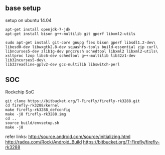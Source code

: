 base setup
----------

setup on ubuntu 14.04

    apt-get install openjdk-7-jdk
    apt-get install bison g++-multilib git gperf libxml2-utils

    sudo apt-get install git-core gnupg flex bison gperf libsdl1.2-dev\
    libesd0-dev libwxgtk2.8-dev squashfs-tools build-essential zip curl\
    libncurses5-dev zlib1g-dev pngcrush schedtool libxml2 libxml2-utils\
    xsltproc lzop libc6-dev schedtool g++-multilib lib32z1-dev lib32ncurses5-dev\
    lib32readline-gplv2-dev gcc-multilib libswitch-perl

SOC
---

Rockchip SoC 
    
    git clone https://bitbucket.org/T-Firefly/firefly-rk3288.git
    cd firefly-rk3288/kernel
    make firefly-rk3288_defconfig 
    make -j8 firefly-rk3288.img
    cd ..
    source build/envsetup.sh
    make -j8


refer links:
    http://source.android.com/source/initializing.html
    http://radxa.com/Rock/Android_Build
    https://bitbucket.org/T-Firefly/firefly-rk3288

